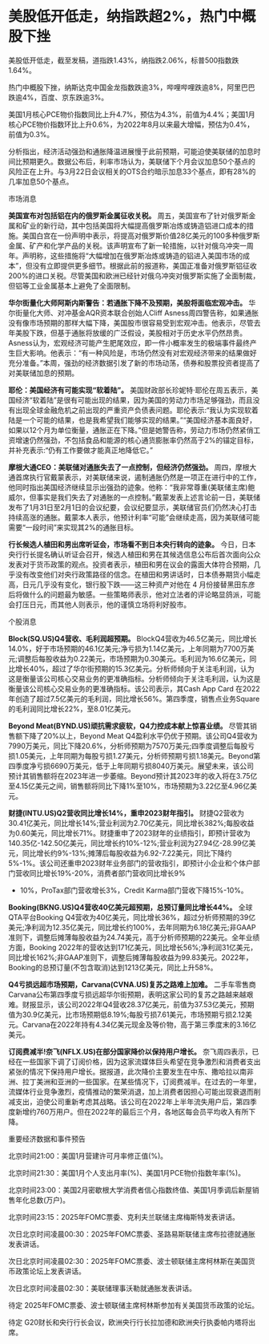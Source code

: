 # 美股低开低走，纳指跌超2%，热门中概股下挫

美股低开低走，截至发稿，道指跌1.43%，纳指跌2.06%，标普500指数跌1.64%。

热门中概股下挫，纳斯达克中国金龙指数跌逾3%，哔哩哔哩跌逾8%，阿里巴巴跌逾4%，百度、京东跌逾3%。

美国1月核心PCE物价指数同比上升4.7%，预估为4.3%，前值为4.4%；美国1月核心PCE物价指数环比上升0.6%，为2022年8月以来最大增幅，预估为0.4%，前值为0.3%。

分析指出，经济活动强劲和通胀降温进展慢于此前预期，可能迫使美联储的加息时间比预期更久。数据公布后，利率市场认为，美联储下个月会议加息50个基点的风险正在上升。与3月22日会议相关的OTS合约暗示加息33个基点，即有28%的几率加息50个基点。

市场消息

**美国宣布对包括铝在内的俄罗斯金属征收关税。**
周五，美国宣布了针对俄罗斯金属和矿业的新行动，其中包括美国将大幅提高俄罗斯冶炼或铸造铝进口成本的措施。美国白宫在一份声明中表示，将提高对俄罗斯价值28亿美元的100多种俄罗斯金属、矿产和化学产品的关税。该声明宣布了新一轮措施，以针对俄乌冲突一周年。声明称，这些措施将“大幅增加在俄罗斯冶炼或铸造的铝进入美国市场的成本”，但没有立即提供更多细节。根据此前的报道称，美国正准备对俄罗斯铝征收200%的进口关税。尽管美国和欧洲已经针对俄乌冲突对俄罗斯实施了全面制裁，但铝等工业金属基本上避免了全面限制。

**华尔街量化大师阿斯内斯警告：若通胀下降不及预期，美股将面临宏观冲击。** 华尔街量化大师、对冲基金AQR资本联合创始人Cliff
Asness周四警告称，如果通胀没有像市场预期的那样大幅下降，美国股市很容易受到宏观冲击。他表示，尽管去年美股下跌，但基于通胀将放缓的广泛假设，美股相对于历史水平仍然昂贵。Asness认为，宏观经济可能产生肥尾效应，即一件小概率发生的极端事件最终产生巨大影响。他表示：“有一种风险是，市场仍然没有对宏观经济带来的结果做好充分准备。”本周，强劲的经济数据引发了新的市场动荡，债券和股票投资者提高了对美联储加息的预期。

**耶伦：美国经济有可能实现“软着陆”。**
美国财政部长珍妮特·耶伦在周五表示，美国经济“软着陆”是很有可能出现的结果，因为美国的劳动力市场足够强劲，而且没有出现全球金融危机之前出现的严重资产负债表问题。耶伦表示:“我认为实现软着陆是一个可能的结果，也是我希望我们能够实现的结果。”“美国经济基本面良好，如果以12个月为单位衡量，通胀正在下降。”但是她警告称，劳动力市场仍然紧俏工资增速仍然强劲，不包括食品和能源的核心通货膨胀率仍然高于2%的锚定目标，并补充表示:“仍有工作要做才能真正地降低它。”

**摩根大通CEO：美联储对通胀失去了一点控制，但经济仍然强劲。**
周四，摩根大通首席执行官戴蒙表示，对美联储来说，遏制通胀仍然是一项正在进行中的工作，他同时指出美国经济继续显示出强劲的迹象。他称：“我非常尊重(美联储主席)鲍威尔，但事实是我们失去了对通胀的一点控制。”戴蒙发表上述言论前一日，美联储发布了1月31日至2月1日的会议纪要，会议纪要显示，美联储官员们仍然决心打击持续高涨的通胀。戴蒙本人表示，他预计利率“可能”会继续走高，因为美联储可能需要“一段时间”来实现其2%的通胀目标。

**行长候选人植田和男出席听证会，市场看不到日本央行转向的迹象。**
今日，日本央行行长提名确认听证会召开，候选人植田和男在其候选信息公布后首次面向公众发表对于货币政策的观点。投资者表示，植田和男在议会的露面大体符合预期，几乎没有改变他们对央行政策路径的信念。在植田和男讲话时，日本债券期货小幅走高，日元几乎没有变化，银行股下跌——这三种资产对他在
4 月份接替黑田东彦后将做什么的问题最为敏感。一些策略师表示，他对立法者的评论略显鸽派，可能会打压日元，而其他人则表示，他的谨慎立场将利好股市。

个股消息

**Block(SQ.US)Q4营收、毛利润超预期。**
BlockQ4营收为46.5亿美元，同比增长14.0%，好于市场预期的46.1亿美元;净亏损为1.14亿美元，上年同期为7700万美元;调整后每股收益为0.22美元，市场预期为0.30美元。毛利润为16.6亿美元，同比增长40%，超过了华尔街预期的15.3亿美元。分析师倾向于关注毛利润，认为这是衡量该公司核心交易业务的更准确指标。分析师倾向于关注毛利润，认为这是衡量该公司核心交易业务的更准确指标。该公司表示，其Cash
App Card 在2022年创造了超过7.5亿美元的毛利润，同比增长56%。第四季度，销售点业务Square的毛利润同比增长22%，至8.01亿美元。

**Beyond Meat(BYND.US)顽抗需求疲软，Q4力控成本献上惊喜业绩。** 尽管其销售额下降了20%以上，Beyond Meat
Q4盈利水平仍优于预期。该公司Q4营收为7990万美元，同比下降20.6%，分析师预期为7570万美元;四季度调整后每股亏损1.05美元，上年同期为每股亏损1.27美元，分析师预期亏损1.18美元。Beyond第四季度净亏损6690万美元，低于上年同期亏损8040万美元。展望未来，该公司预计其销售额将在2023年进一步萎缩。Beyond预计其2023年的收入将在3.75亿至4.15亿美元之间，销售额将同比下降1%至10%，市场预期为3.22亿至4.96亿美元。

**财捷(INTU.US)Q2营收同比增长14%，重申2023财年指引。**
财捷Q2营收为30.41亿美元，同比增长14%;营业利润为2.70亿美元，同比增长382%;每股收益为0.60美元，同比增长71%。财捷重申了2023财年的业绩指引，即预计营收为140.35亿-142.50亿美元，同比增长约10%-12%;营业利润为27.94亿-28.99亿美元，同比增长约9%-13%;摊薄后每股收益为6.92-7.22美元，同比下降约5%-1%。该公司还重申2023财年业务部门的营收指引，即预计小企业和个体户部门营收同比增长19%-20%，消费者部门营收同比增长9%
- 10%，ProTax部门营收增长3%，Credit Karma部门营收下降15%-10%。

**Booking(BKNG.US)Q4营收40亿美元超预期，总预订量同比增长44%。** 全球QTA平台Booking
Q4营收为40亿美元，同比增长36%，超过分析师预期的39亿美元;净利润为12.35亿美元，同比增长约100%，去年同期为6.18亿美元;非GAAP准则下，调整后摊薄每股收益为24.74美元，高于分析师预期的22美元。全年业绩方面，Booking
2022年的营收达到171亿美元，同比增长56%;净利润31亿美元，同比增长162%;非GAAP准则下，调整后摊薄每股收益为99.83美元。2022年，Booking的总预订量(不包含取消)达到1213亿美元，同比上升58%。

**Q4亏损远超市场预期，Carvana(CVNA.US)复苏之路难上加难。**
二手车零售商Carvana公布第四季度亏损远超华尔街预期，表明这家公司的复苏之路越来越艰难。财报显示，该公司2022年Q4营收28.37亿美元，前值为37.53亿美元，预期值为30.9亿美元，比市场预期低8.19%;每股亏损7.61美元，市场预期亏损2.12美元。Carvana在2022年持有4.34亿美元现金及等价物，高于第三季度末的3.16亿美元。

**订阅费减半!奈飞(NFLX.US)在部分国家降价以保持用户增长。**
奈飞周四表示，已经在一些国家下调了订阅价格，因为这家流媒体巨头希望在竞争激烈和消费者支出紧张的情况下保持用户增长。据报道，此次降价主要发生在中东、撒哈拉以南非洲、拉丁美洲和亚洲的一些国家。在某些情况下，订阅费减半。在过去的一年里，流媒体行业竞争激烈，疫情推动的繁荣消退，加上消费者因担心可能出现衰退而削减支出，迫使公司重新考虑其战略。该公司在2022年上半年流失用户后，第四季度新增约760万用户。但在2022年的最后三个月，各地区每会员平均收入有所下降。

重要经济数据和事件预告

北京时间21:00：美国1月营建许可月率修正值(%)。

北京时间21:30：美国1月个人支出月率(%)、美国1月PCE物价指数年率(%)。

北京时间23:00：美国2月密歇根大学消费者信心指数终值、美国1月季调后新屋销售年化总数(万户)。

北京时间23:15：2025年FOMC票委、克利夫兰联储主席梅斯特发表讲话。

次日北京时间凌晨00:30：2025年FOMC票委、圣路易斯联储主席布拉德就通胀发表讲话。

次日北京时间凌晨02:30：2025年FOMC票委、波士顿联储主席柯林斯在美国货币政策论坛上发表讲话。

次日北京时间凌晨02:30：美联储理事沃勒就通胀发表讲话。

待定 2025年FOMC票委、波士顿联储主席柯林斯参加有关美国货币政策的论坛。

待定 G20财长和央行行长会议，欧洲央行行长拉加德和欧洲央行执委帕内塔将出席。

